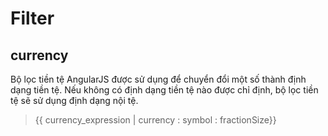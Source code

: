 # Filter

## currency 

Bộ lọc tiền tệ AngularJS được sử dụng để chuyển đổi một số thành định dạng tiền tệ. Nếu không có định dạng tiền tệ nào được chỉ định, bộ lọc tiền tệ sẽ sử dụng định dạng nội tệ.

> {{ currency_expression | currency : symbol : fractionSize}}